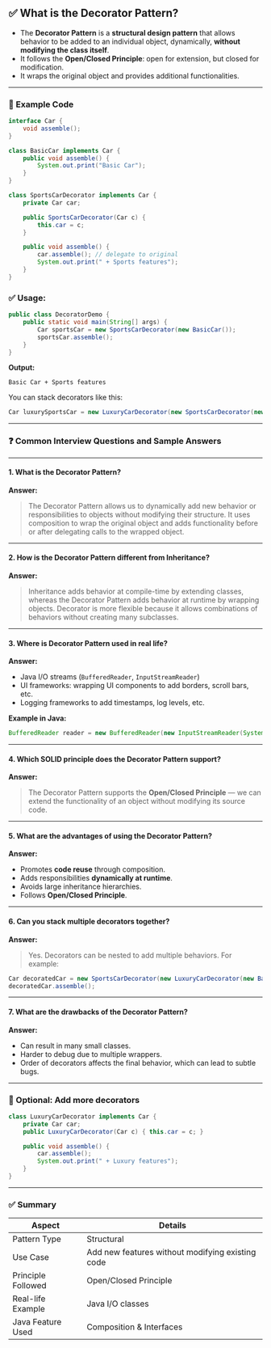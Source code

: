 ## ✅ What is the **Decorator Pattern**?

* The **Decorator Pattern** is a **structural design pattern** that allows behavior to be added to an individual object, dynamically, **without modifying the class itself**.
* It follows the **Open/Closed Principle**: open for extension, but closed for modification.
* It wraps the original object and provides additional functionalities.

---

### 🧠 Example Code

```java
interface Car {
    void assemble();
}

class BasicCar implements Car {
    public void assemble() {
        System.out.print("Basic Car");
    }
}

class SportsCarDecorator implements Car {
    private Car car;

    public SportsCarDecorator(Car c) {
        this.car = c;
    }

    public void assemble() {
        car.assemble(); // delegate to original
        System.out.print(" + Sports features");
    }
}
```

### ✅ Usage:

```java
public class DecoratorDemo {
    public static void main(String[] args) {
        Car sportsCar = new SportsCarDecorator(new BasicCar());
        sportsCar.assemble();
    }
}
```

**Output:**

```
Basic Car + Sports features
```

You can stack decorators like this:

```java
Car luxurySportsCar = new LuxuryCarDecorator(new SportsCarDecorator(new BasicCar()));
```

---

### ❓ Common Interview Questions and Sample Answers

---

#### 1. **What is the Decorator Pattern?**

**Answer:**

> The Decorator Pattern allows us to dynamically add new behavior or responsibilities to objects without modifying their structure. It uses composition to wrap the original object and adds functionality before or after delegating calls to the wrapped object.

---

#### 2. **How is the Decorator Pattern different from Inheritance?**

**Answer:**

> Inheritance adds behavior at compile-time by extending classes, whereas the Decorator Pattern adds behavior at runtime by wrapping objects. Decorator is more flexible because it allows combinations of behaviors without creating many subclasses.

---

#### 3. **Where is Decorator Pattern used in real life?**

**Answer:**

* Java I/O streams (`BufferedReader`, `InputStreamReader`)
* UI frameworks: wrapping UI components to add borders, scroll bars, etc.
* Logging frameworks to add timestamps, log levels, etc.

**Example in Java:**

```java
BufferedReader reader = new BufferedReader(new InputStreamReader(System.in));
```

---

#### 4. **Which SOLID principle does the Decorator Pattern support?**

**Answer:**

> The Decorator Pattern supports the **Open/Closed Principle** — we can extend the functionality of an object without modifying its source code.

---

#### 5. **What are the advantages of using the Decorator Pattern?**

**Answer:**

* Promotes **code reuse** through composition.
* Adds responsibilities **dynamically at runtime**.
* Avoids large inheritance hierarchies.
* Follows **Open/Closed Principle**.

---

#### 6. **Can you stack multiple decorators together?**

**Answer:**

> Yes. Decorators can be nested to add multiple behaviors.
> For example:

```java
Car decoratedCar = new SportsCarDecorator(new LuxuryCarDecorator(new BasicCar()));
decoratedCar.assemble();
```

---

#### 7. **What are the drawbacks of the Decorator Pattern?**

**Answer:**

* Can result in many small classes.
* Harder to debug due to multiple wrappers.
* Order of decorators affects the final behavior, which can lead to subtle bugs.

---

### 🔁 Optional: Add more decorators

```java
class LuxuryCarDecorator implements Car {
    private Car car;
    public LuxuryCarDecorator(Car c) { this.car = c; }

    public void assemble() {
        car.assemble();
        System.out.print(" + Luxury features");
    }
}
```

---

### ✅ Summary

| Aspect             | Details                                          |
| ------------------ | ------------------------------------------------ |
| Pattern Type       | Structural                                       |
| Use Case           | Add new features without modifying existing code |
| Principle Followed | Open/Closed Principle                            |
| Real-life Example  | Java I/O classes                                 |
| Java Feature Used  | Composition & Interfaces                         |
